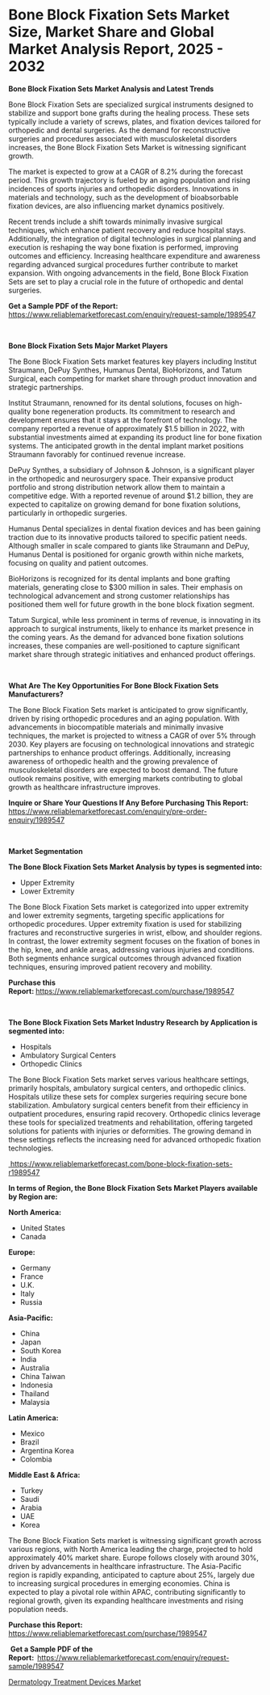 <p><h1>Bone Block Fixation Sets Market Size, Market Share and Global Market Analysis Report, 2025 - 2032</h1></p><p><strong>Bone Block Fixation Sets Market Analysis and Latest Trends</strong></p>
<p><p>Bone Block Fixation Sets are specialized surgical instruments designed to stabilize and support bone grafts during the healing process. These sets typically include a variety of screws, plates, and fixation devices tailored for orthopedic and dental surgeries. As the demand for reconstructive surgeries and procedures associated with musculoskeletal disorders increases, the Bone Block Fixation Sets Market is witnessing significant growth.</p><p>The market is expected to grow at a CAGR of 8.2% during the forecast period. This growth trajectory is fueled by an aging population and rising incidences of sports injuries and orthopedic disorders. Innovations in materials and technology, such as the development of bioabsorbable fixation devices, are also influencing market dynamics positively. </p><p>Recent trends include a shift towards minimally invasive surgical techniques, which enhance patient recovery and reduce hospital stays. Additionally, the integration of digital technologies in surgical planning and execution is reshaping the way bone fixation is performed, improving outcomes and efficiency. Increasing healthcare expenditure and awareness regarding advanced surgical procedures further contribute to market expansion. With ongoing advancements in the field, Bone Block Fixation Sets are set to play a crucial role in the future of orthopedic and dental surgeries.</p></p>
<p><strong>Get a Sample PDF of the Report:&nbsp;</strong> <a href="https://www.reliablemarketforecast.com/enquiry/request-sample/1989547?utm_campaign=2288&utm_medium=2&utm_source=Github&utm_content=ia&utm_term=05032025&utm_id=bone-block-fixation-sets">https://www.reliablemarketforecast.com/enquiry/request-sample/1989547</a></p>
<p>&nbsp;</p>
<p><strong>Bone Block Fixation Sets Major Market Players</strong></p>
<p><p>The Bone Block Fixation Sets market features key players including Institut Straumann, DePuy Synthes, Humanus Dental, BioHorizons, and Tatum Surgical, each competing for market share through product innovation and strategic partnerships.</p><p>Institut Straumann, renowned for its dental solutions, focuses on high-quality bone regeneration products. Its commitment to research and development ensures that it stays at the forefront of technology. The company reported a revenue of approximately $1.5 billion in 2022, with substantial investments aimed at expanding its product line for bone fixation systems. The anticipated growth in the dental implant market positions Straumann favorably for continued revenue increase.</p><p>DePuy Synthes, a subsidiary of Johnson & Johnson, is a significant player in the orthopedic and neurosurgery space. Their expansive product portfolio and strong distribution network allow them to maintain a competitive edge. With a reported revenue of around $1.2 billion, they are expected to capitalize on growing demand for bone fixation solutions, particularly in orthopedic surgeries.</p><p>Humanus Dental specializes in dental fixation devices and has been gaining traction due to its innovative products tailored to specific patient needs. Although smaller in scale compared to giants like Straumann and DePuy, Humanus Dental is positioned for organic growth within niche markets, focusing on quality and patient outcomes.</p><p>BioHorizons is recognized for its dental implants and bone grafting materials, generating close to $300 million in sales. Their emphasis on technological advancement and strong customer relationships has positioned them well for future growth in the bone block fixation segment.</p><p>Tatum Surgical, while less prominent in terms of revenue, is innovating in its approach to surgical instruments, likely to enhance its market presence in the coming years. As the demand for advanced bone fixation solutions increases, these companies are well-positioned to capture significant market share through strategic initiatives and enhanced product offerings.</p></p>
<p>&nbsp;</p>
<p><strong>What Are The Key Opportunities For Bone Block Fixation Sets Manufacturers?</strong></p>
<p><p>The Bone Block Fixation Sets market is anticipated to grow significantly, driven by rising orthopedic procedures and an aging population. With advancements in biocompatible materials and minimally invasive techniques, the market is projected to witness a CAGR of over 5% through 2030. Key players are focusing on technological innovations and strategic partnerships to enhance product offerings. Additionally, increasing awareness of orthopedic health and the growing prevalence of musculoskeletal disorders are expected to boost demand. The future outlook remains positive, with emerging markets contributing to global growth as healthcare infrastructure improves.</p></p>
<p><strong>Inquire or Share Your Questions If Any Before Purchasing This Report:</strong> <a href="https://www.reliablemarketforecast.com/enquiry/pre-order-enquiry/1989547?utm_campaign=2288&utm_medium=2&utm_source=Github&utm_content=ia&utm_term=05032025&utm_id=bone-block-fixation-sets">https://www.reliablemarketforecast.com/enquiry/pre-order-enquiry/1989547</a></p>
<p>&nbsp;</p>
<p><strong>Market Segmentation</strong></p>
<p><strong>The Bone Block Fixation Sets Market Analysis by types is segmented into:</strong></p>
<p><ul><li>Upper Extremity</li><li>Lower Extremity</li></ul></p>
<p><p>The Bone Block Fixation Sets market is categorized into upper extremity and lower extremity segments, targeting specific applications for orthopedic procedures. Upper extremity fixation is used for stabilizing fractures and reconstructive surgeries in wrist, elbow, and shoulder regions. In contrast, the lower extremity segment focuses on the fixation of bones in the hip, knee, and ankle areas, addressing various injuries and conditions. Both segments enhance surgical outcomes through advanced fixation techniques, ensuring improved patient recovery and mobility.</p></p>
<p><strong>Purchase this Report:&nbsp;</strong><a href="https://www.reliablemarketforecast.com/purchase/1989547?utm_campaign=2288&utm_medium=2&utm_source=Github&utm_content=ia&utm_term=05032025&utm_id=bone-block-fixation-sets">https://www.reliablemarketforecast.com/purchase/1989547</a></p>
<p>&nbsp;</p>
<p><strong>The Bone Block Fixation Sets Market Industry Research by Application is segmented into:</strong></p>
<p><ul><li>Hospitals</li><li>Ambulatory Surgical Centers</li><li>Orthopedic Clinics</li></ul></p>
<p><p>The Bone Block Fixation Sets market serves various healthcare settings, primarily hospitals, ambulatory surgical centers, and orthopedic clinics. Hospitals utilize these sets for complex surgeries requiring secure bone stabilization. Ambulatory surgical centers benefit from their efficiency in outpatient procedures, ensuring rapid recovery. Orthopedic clinics leverage these tools for specialized treatments and rehabilitation, offering targeted solutions for patients with injuries or deformities. The growing demand in these settings reflects the increasing need for advanced orthopedic fixation technologies.</p></p>
<p><a href="https://www.reliablemarketforecast.com/bone-block-fixation-sets-r1989547?utm_campaign=2288&utm_medium=2&utm_source=Github&utm_content=ia&utm_term=05032025&utm_id=bone-block-fixation-sets">&nbsp;https://www.reliablemarketforecast.com/bone-block-fixation-sets-r1989547</a></p>
<p><strong>In terms of Region, the Bone Block Fixation Sets Market Players available by Region are:</strong></p>
<p>
    <p> <strong> North America: </strong>
        <ul>
            <li>United States</li>
            <li>Canada</li>
        </ul>
        </p> 
    <p> <strong> Europe: </strong>
        <ul>
            <li>Germany</li>
            <li>France</li>
            <li>U.K.</li>
            <li>Italy</li>
            <li>Russia</li>
        </ul>
        </p> 
    <p> <strong> Asia-Pacific: </strong>
        <ul>
            <li>China</li>
            <li>Japan</li>
            <li>South Korea</li>
            <li>India</li>
            <li>Australia</li>
            <li>China Taiwan</li>
            <li>Indonesia</li>
            <li>Thailand</li>
            <li>Malaysia</li>
        </ul>
        </p> 
    <p> <strong> Latin America: </strong>
        <ul>
            <li>Mexico</li>
            <li>Brazil</li>
            <li>Argentina Korea</li>
            <li>Colombia</li>
        </ul>
        </p> 
    <p> <strong> Middle East & Africa: </strong>
        <ul>
            <li>Turkey</li>
            <li>Saudi</li>
            <li>Arabia</li>
            <li>UAE</li>
            <li>Korea</li>
        </ul>
    </p>
    </p>
<p><p>The Bone Block Fixation Sets market is witnessing significant growth across various regions, with North America leading the charge, projected to hold approximately 40% market share. Europe follows closely with around 30%, driven by advancements in healthcare infrastructure. The Asia-Pacific region is rapidly expanding, anticipated to capture about 25%, largely due to increasing surgical procedures in emerging economies. China is expected to play a pivotal role within APAC, contributing significantly to regional growth, given its expanding healthcare investments and rising population needs.</p></p>
<p><strong>Purchase this Report: </strong><a href="https://www.reliablemarketforecast.com/purchase/1989547?utm_campaign=2288&utm_medium=2&utm_source=Github&utm_content=ia&utm_term=05032025&utm_id=bone-block-fixation-sets">https://www.reliablemarketforecast.com/purchase/1989547</a></p>
<p>&nbsp;<strong>Get a Sample PDF of the Report:&nbsp;&nbsp;</strong><a href="https://www.reliablemarketforecast.com/enquiry/request-sample/1989547?utm_campaign=2288&utm_medium=2&utm_source=Github&utm_content=ia&utm_term=05032025&utm_id=bone-block-fixation-sets">https://www.reliablemarketforecast.com/enquiry/request-sample/1989547</a></p>
<p><strong></strong></p>
<p><p><a href="https://github.com/rosamariarocque98/Market-Research-Report-List-1/blob/main/dermatology-treatment-devices-market.md?utm_campaign=2288&utm_medium=2&utm_source=Github&utm_content=ia&utm_term=05032025&utm_id=bone-block-fixation-sets">Dermatology Treatment Devices Market</a></p></p>